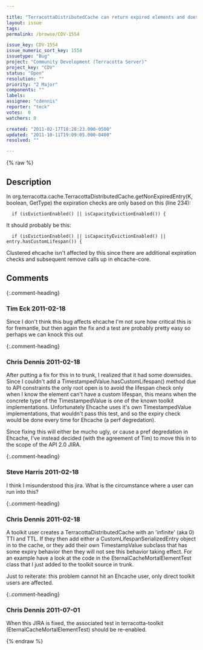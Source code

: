 ```yaml
---

title: "TerracottaDistributedCache can return expired elements and does not remove expired elements on get() if using element level TTI/TTL"
layout: issue
tags: 
permalink: /browse/CDV-1554

issue_key: CDV-1554
issue_numeric_sort_key: 1554
issuetype: "Bug"
project: "Community Development (Terracotta Server)"
project_key: "CDV"
status: "Open"
resolution: ""
priority: "2 Major"
components: ""
labels: 
assignee: "cdennis"
reporter: "teck"
votes:  0
watchers: 0

created: "2011-02-17T18:28:23.000-0500"
updated: "2011-10-11T19:09:05.000-0400"
resolved: ""

---
```




{% raw %}



## Description

<div markdown="1" class="description">

In org.terracotta.cache.TerracottaDistributedCache.getNonExpiredEntry(K, boolean, GetType) the expiration checks are only based on this (line 234):

      if (isEvictionEnabled() || isCapacityEvictionEnabled()) {

It should probably be this:

      if (isEvictionEnabled() || isCapacityEvictionEnabled() || entry.hasCustomLifespan()) {

Clustered ehcache isn't affected by this since there are additional expiration checks and subsequent remove calls up in ehcache-core. 

</div>

## Comments


{:.comment-heading}
### **Tim Eck** <span class="date">2011-02-18</span>

<div markdown="1" class="comment">

Since I don't think this bug affects ehcache I'm not sure how critical this is for fremantle, but then again the fix and a test are probably pretty easy so perhaps we can knock this out


</div>


{:.comment-heading}
### **Chris Dennis** <span class="date">2011-02-18</span>

<div markdown="1" class="comment">

After putting a fix for this in to trunk, I realized that it had some downsides.  Since I couldn't add a TimestampedValue.hasCustomLifespan() method due to API constraints the only root open is to avoid the lifespan check only when I know the element can't have a custom lifespan, this means when the concrete type of the TimestampedValue is one of the known toolkit implementations.  Unfortunately Ehcache uses it's own TimestampedValue implementations, that wouldn't pass this test, and so the expiry check would be done every time for Ehcache (a perf degredation).

Since fixing this will either be mucho ugly, or cause a pref degredation in Ehcache, I've instead decided (with the agreement of Tim) to move this in to the scope of the API 2.0 JIRA.

</div>


{:.comment-heading}
### **Steve Harris** <span class="date">2011-02-18</span>

<div markdown="1" class="comment">

I think I misunderstood this jira. What is the circumstance where a user can run into this?

</div>


{:.comment-heading}
### **Chris Dennis** <span class="date">2011-02-18</span>

<div markdown="1" class="comment">

A toolkit user creates a TerracottaDistributedCache with an 'infinite' (aka 0) TTI and TTL.  If they then add either a CustomLifespanSerializedEntry object in to the cache, or they add their own TimestampValue subclass that has some expiry behavior then they will not see this behavior taking effect.  For an example have a look at the code in the EternalCacheMortalElementTest class that I just added to the toolkit source in trunk.

Just to reiterate: this problem cannot hit an Ehcache user, only direct toolkit users are affected.

</div>


{:.comment-heading}
### **Chris Dennis** <span class="date">2011-07-01</span>

<div markdown="1" class="comment">

When this JIRA is fixed, the associated test in terracotta-toolkit (EternalCacheMortalElementTest) should be re-enabled.

</div>



{% endraw %}
